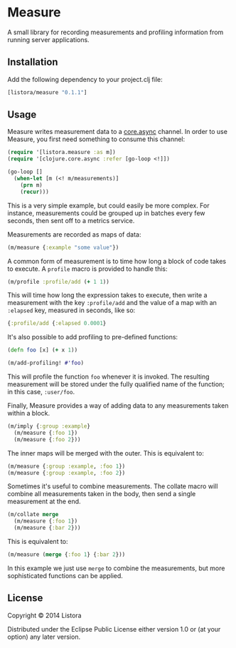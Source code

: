 # Measure

A small library for recording measurements and profiling information
from running server applications.

## Installation

Add the following dependency to your project.clj file:

```clojure
[listora/measure "0.1.1"]
```

## Usage

Measure writes measurement data to a [core.async][1] channel. In order
to use Measure, you first need something to consume this channel:

[1]: https://github.com/clojure/core.async

```clojure
(require '[listora.measure :as m])
(require '[clojure.core.async :refer [go-loop <!]])

(go-loop []
  (when-let [m (<! m/measurements)]
    (prn m)
    (recur)))
```

This is a very simple example, but could easily be more complex. For
instance, measurements could be grouped up in batches every few
seconds, then sent off to a metrics service.

Measurements are recorded as maps of data:

```clojure
(m/measure {:example "some value"})
```

A common form of measurement is to time how long a block of code takes
to execute. A `profile` macro is provided to handle this:

```clojure
(m/profile :profile/add (+ 1 1))
```

This will time how long the expression takes to execute, then write a
measurement with the key `:profile/add` and the value of a map with an
`:elapsed` key, measured in seconds, like so:

```clojure
{:profile/add {:elapsed 0.0001}
```

It's also possible to add profiling to pre-defined functions:

```clojure
(defn foo [x] (+ x 1))

(m/add-profiling! #'foo)
```

This will profile the function `foo` whenever it is invoked. The
resulting measurement will be stored under the fully qualified name of
the function; in this case, `:user/foo`.

Finally, Measure provides a way of adding data to any measurements
taken within a block.

```clojure
(m/imply {:group :example}
  (m/measure {:foo 1})
  (m/measure {:foo 2}))
```

The inner maps will be merged with the outer. This is equivalent to:

```clojure
(m/measure {:group :example, :foo 1})
(m/measure {:group :example, :foo 2})
```

Sometimes it's useful to combine measurements. The collate macro will
combine all measurements taken in the body, then send a single
measurement at the end.

```clojure
(m/collate merge
  (m/measure {:foo 1})
  (m/measure {:bar 2}))
```

This is equivalent to:

```clojure
(m/measure (merge {:foo 1} {:bar 2}))
```

In this example we just use `merge` to combine the measurements, but
more sophisticated functions can be applied.


## License

Copyright © 2014 Listora

Distributed under the Eclipse Public License either version 1.0 or (at
your option) any later version.
